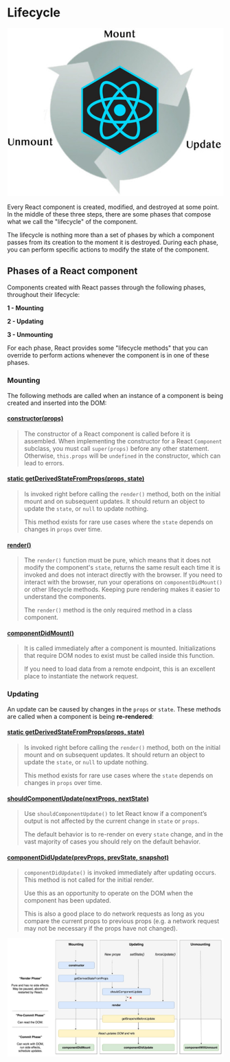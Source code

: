 # Lifecycle

![](/images/image_013.jpg)

Every React component is created, modified, and destroyed at some point. In the middle of these three steps, there are some phases that compose what we call the "lifecycle" of the component.

The lifecycle is nothing more than a set of phases by which a component passes from its creation to the moment it is destroyed. During each phase, you can perform specific actions to modify the state of the component.

## Phases of a React component

Components created with React passes through the following phases, throughout their lifecycle:

**1 - Mounting**

**2 - Updating**

**3 - Unmounting**

For each phase, React provides some "lifecycle methods" that you can override to perform actions whenever the component is in one of these phases.

### Mounting

The following methods are called when an instance of a component is being created and inserted into the DOM:

#### [constructor(props)](https://reactjs.org/docs/react-component.html#constructor)
> The constructor of a React component is called before it is assembled. When implementing the constructor for a React `Component` subclass, you must call `super(props)` before any other statement. Otherwise, `this.props` will be `undefined` in the constructor, which can lead to errors.

#### [static getDerivedStateFromProps(props, state)](https://reactjs.org/docs/react-component.html#static-getderivedstatefromprops)
> Is invoked right before calling the `render()` method, both on the initial mount and on subsequent updates. It should return an object to update the `state`, or `null` to update nothing.
>
> This method exists for rare use cases where the `state` depends on changes in `props` over time.

#### [render()](https://reactjs.org/docs/react-component.html#render)
> The `render()` function must be pure, which means that it does not modify the component's `state`, returns the same result each time it is invoked and does not interact directly with the browser. If you need to interact with the browser, run your operations on `componentDidMount()` or other lifecycle methods. Keeping pure rendering makes it easier to understand the components.
>
> The `render()` method is the only required method in a class component.

#### [componentDidMount()](https://reactjs.org/docs/react-component.html#componentdidmount)
> It is called immediately after a component is mounted. Initializations that require DOM nodes to exist must be called inside this function.
>
> If you need to load data from a remote endpoint, this is an excellent place to instantiate the network request.

### Updating

An update can be caused by changes in the `props` or `state`. These methods are called when a component is being **re-rendered**:

#### [static getDerivedStateFromProps(props, state)](https://reactjs.org/docs/react-component.html#static-getderivedstatefromprops)
> Is invoked right before calling the `render()` method, both on the initial mount and on subsequent updates. It should return an object to update the `state`, or `null` to update nothing.
>
> This method exists for rare use cases where the `state` depends on changes in `props` over time.

#### [shouldComponentUpdate(nextProps, nextState)](https://reactjs.org/docs/react-component.html#shouldcomponentupdate)
> Use `shouldComponentUpdate()` to let React know if a component’s output is not affected by the current change in `state` or `props`.
>
> The default behavior is to re-render on every `state` change, and in the vast majority of cases you should rely on the default behavior.

#### [componentDidUpdate(prevProps, prevState, snapshot)](https://reactjs.org/docs/react-component.html#componentdidupdate)
> `componentDidUpdate()` is invoked immediately after updating occurs. This method is not called for the initial render.
>
> Use this as an opportunity to operate on the DOM when the component has been updated.
>
> This is also a good place to do network requests as long as you compare the current props to previous props (e.g. a network request may not be necessary if the props have not changed).

![](/images/image_014.jpeg)

